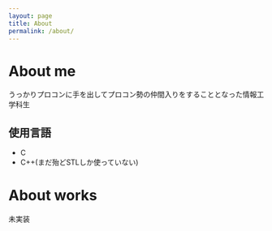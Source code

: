 ```yaml
---
layout: page
title: About
permalink: /about/
---
```

# About me
うっかりプロコンに手を出してプロコン勢の仲間入りをすることとなった情報工学科生

## 使用言語
* C
* C++(まだ殆どSTLしか使っていない)

# About works
未実装